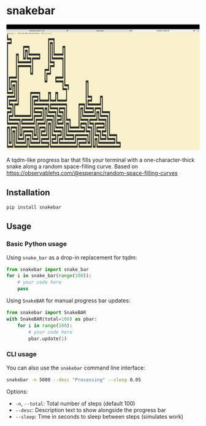 # snakebar

![snakebar](https://github.com/Majoburo/snakebar/blob/main/docs/snakebar.png?raw=true)

A tqdm-like progress bar that fills your terminal with a one-character-thick snake along a random space-filling curve. Based on https://observablehq.com/@esperanc/random-space-filling-curves

## Installation
```bash
pip install snakebar
```

## Usage

### Basic Python usage

Using `snake_bar` as a drop-in replacement for tqdm:
```python
from snakebar import snake_bar
for i in snake_bar(range(100)):
    # your code here
    pass
```

Using `SnakeBAR` for manual progress bar updates:
```python
from snakebar import SnakeBAR
with SnakeBAR(total=100) as pbar:
    for i in range(100):
        # your code here
        pbar.update(1)
```

### CLI usage

You can also use the `snakebar` command line interface:

```bash
snakebar -n 5000 --desc "Processing" --sleep 0.05
```

Options:
- `-n`, `--total`: Total number of steps (default 100)
- `--desc`: Description text to show alongside the progress bar
- `--sleep`: Time in seconds to sleep between steps (simulates work)
